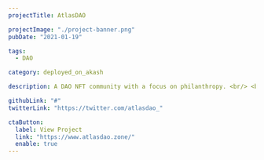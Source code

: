 ```yaml
---
projectTitle: AtlasDAO

projectImage: "./project-banner.png"
pubDate: "2021-01-19"

tags:
  - DAO

category: deployed_on_akash

description: A DAO NFT community with a focus on philanthropy. <br/> <br/>

githubLink: "#"
twitterLink: "https://twitter.com/atlasdao_"

ctaButton:
  label: View Project
  link: "https://www.atlasdao.zone/"
  enable: true
---
```

